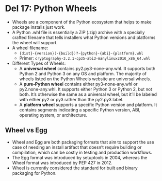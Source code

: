 # Del 17: Python Wheels

- Wheels are a component of the Python ecosystem that helps to make package installs just work.
- A Python .whl file is essentially a ZIP (.zip) archive with a specially crafted filename that tells installers what Python versions and platforms the wheel will support.
- A wheel filename:
    - `{dist}-{version}(-{build})?-{python}-{abi}-{platform}.whl`
    - Primer: `cryptography-3.2.1-cp35-abi3-manylinux2010_x86_64.whl`
- Different Types of Wheels:
    - A **universal wheel** contains py2.py3-none-any.whl. It supports both Python 2 and Python 3 on any OS and platform. The majority of wheels listed on the Python Wheels website are universal wheels.
    - A **pure-Python wheel** contains either py3-none-any.whl or py2.none-any.whl. It supports either Python 3 or Python 2, but not both. It’s otherwise the same as a universal wheel, but it’ll be labeled with either py2 or py3 rather than the py2.py3 label.
    - A **platform wheel** supports a specific Python version and platform. It contains segments indicating a specific Python version, ABI, operating system, or architecture.

## Wheel vs Egg
- Wheel and Egg are both packaging formats that aim to support the use case of needing an install artifact that doesn’t require building or compilation, which can be costly in testing and production workflows.
- The Egg format was introduced by setuptools in 2004, whereas the Wheel format was introduced by PEP 427 in 2012.
- Wheel is currently considered the standard for built and binary packaging for Python.
